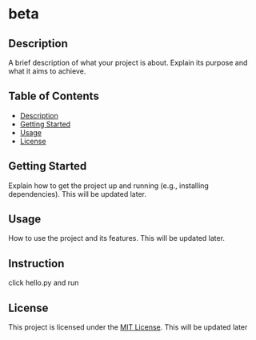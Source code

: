 
# beta

## Description

A brief description of what your project is about. Explain its purpose and what it aims to achieve.

## Table of Contents

*   [Description](#description)
*   [Getting Started](#getting-started)
*   [Usage](#usage)
*   [License](#license)

## Getting Started

Explain how to get the project up and running (e.g., installing dependencies).  This will be updated later.

## Usage

How to use the project and its features. This will be updated later.

## Instruction
click hello.py and run

## License

This project is licensed under the [MIT License](link-to-your-license).  This will be updated later
